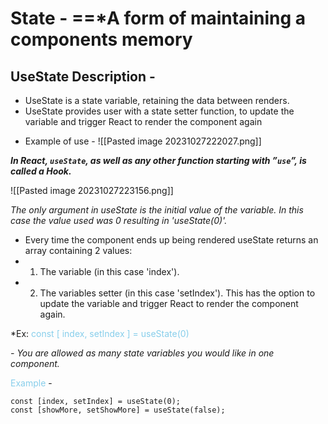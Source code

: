
#  State - ==*A form of maintaining a components memory 

## UseState Description - 
*  UseState is a state variable, retaining the data between renders. 
* UseState provides user with a state setter function, to update the variable and trigger React to render the component again

- Example of use - ![[Pasted image 20231027222027.png]]

***In React, `useState`, as well as any other function starting with ”`use`”, is called a Hook.***

![[Pasted image 20231027223156.png]]

*The only argument in useState is the initial value of the variable. In this case the value used was 0 resulting in 'useState(0)'.*

- Every time the component ends up being rendered useState returns an array containing 2 values:
- 1. The variable (in this case 'index').
- 2. The variables setter (in this case 'setIndex'). This has the option to update the variable and trigger React to render the component again. 

*Ex: <span style="color:#87CEEB">const [ index, setIndex ] = useState(0)</span>

*- You are allowed as many state variables you would like in one component.*

<span style="color:#87CEEB">Example</span> -
```
const [index, setIndex] = useState(0);
const [showMore, setShowMore] = useState(false);
```

